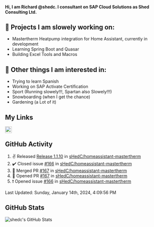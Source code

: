 #### Hi, I am Richard @shedc. I consultant on SAP Cloud Solutions as Shed Consulting Ltd.

## 👋 Projects I am slowely working on:
- Mastertherm Heatpump integration for Home Assistant, currently in development
- Learning Spring Boot and Quasar
- Building Excel Tools and Macros

## 👀 Other things I am interested in:
- Trying to learn Spanish
- Working on SAP Activate Certification
- Sport (Running slowely!!!, Spartan also Slowely!!!)
- Snowboarding (when I get the chance)
- Gardening (a Lot of it)

## My Links
[<img align="left" alt="shedc | LinkedIn" width="22px" src="https://cdn.jsdelivr.net/npm/simple-icons@v3/icons/linkedin.svg" />][linkedin]

<br/>

## GitHub Activity
<!--RECENT_ACTIVITY:start-->
1. ✌️ Released [Release 1.1.10](https://github.com/sHedC/homeassistant-mastertherm/releases/tag/1.1.10) in [sHedC/homeassistant-mastertherm](https://github.com/sHedC/homeassistant-mastertherm)
2. ✔️ Closed issue [#166](https://github.com/sHedC/homeassistant-mastertherm/issues/166) in [sHedC/homeassistant-mastertherm](https://github.com/sHedC/homeassistant-mastertherm)
3. 🎉 Merged PR [#167](https://github.com/sHedC/homeassistant-mastertherm/pull/167) in [sHedC/homeassistant-mastertherm](https://github.com/sHedC/homeassistant-mastertherm)
4. 💪 Opened PR [#167](https://github.com/sHedC/homeassistant-mastertherm/pull/167) in [sHedC/homeassistant-mastertherm](https://github.com/sHedC/homeassistant-mastertherm)
5. ❗️ Opened issue [#166](https://github.com/sHedC/homeassistant-mastertherm/issues/166) in [sHedC/homeassistant-mastertherm](https://github.com/sHedC/homeassistant-mastertherm)
<!--RECENT_ACTIVITY:end-->
<!--RECENT_ACTIVITY:last_update-->
Last Updated: Sunday, January 14th, 2024, 4:09:56 PM
<!--RECENT_ACTIVITY:last_update_end-->

## GitHub Stats
<img align="left" alt="shedc's GitHub Stats" src="https://github-readme-stats.vercel.app/api?username=shedc&show_icons=true&hide_title=true" />

[linkedin]: https://www.linkedin.com/in/richard-holmes-3314251/
